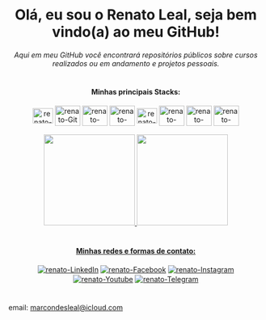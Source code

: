 <div align="center">
  <h1> Olá, eu sou o Renato Leal, seja bem vindo(a) ao meu GitHub! </h1>
  <h6> Aqui em meu GitHub você encontrará repositórios públicos sobre cursos realizados ou em andamento e projetos pessoais.</h6>
</div>

#

<div style="display: inline_block" align="center">
  <h4> Minhas principais Stacks: </h4>
  <img align="center" alt="renato-VSCode" height="30" width="40" src="https://cdn.jsdelivr.net/gh/devicons/devicon/icons/visualstudio/visualstudio-plain.svg">
  <img align="center" alt="renato-Git" height="40" width="50" src="https://cdn.jsdelivr.net/gh/devicons/devicon/icons/git/git-original.svg">
  <img align="center" alt="renato-Dart" height="40" width="50" src="https://cdn.jsdelivr.net/gh/devicons/devicon/icons/dart/dart-original.svg">
  <img align="center" alt="renato-Flutter" height="40" width="50" src="https://cdn.jsdelivr.net/gh/devicons/devicon/icons/flutter/flutter-original.svg">
  <img align="center" alt="renato-Firebase" height="30" width="40" src="https://cdn.jsdelivr.net/gh/devicons/devicon/icons/firebase/firebase-plain.svg">
  <img align="center" alt="renato-javascript" height="40" width="50" src="https://cdn.jsdelivr.net/gh/devicons/devicon/icons/javascript/javascript-original.svg">
  <img align="center" alt="renato-HTML" height="40" width="50" src="https://cdn.jsdelivr.net/gh/devicons/devicon/icons/html5/html5-original.svg">
  <img align="center" alt="renato-CSS" height="40" width="50" src="https://cdn.jsdelivr.net/gh/devicons/devicon/icons/css3/css3-original.svg">
</div><br>

<div align="center">
  <a href="https://github.com/renatolealdev">
  <img height="180em" src="https://github-readme-stats.vercel.app/api?username=renatolealdev&show_icons=true&theme=swift&include_all_commits=true&count_private=true"/>
  <img height="180em" src="https://github-readme-stats.vercel.app/api/top-langs/?username=renatolealdev&theme=swift"/>
</div>

  #
  
<div align="center">
  <h4> Minhas redes e formas de contato: </h4>
  <a href="https://www.linkedin.com/in/renatomarcondesleal" target="_blank"><img align="center" alt="renato-LinkedIn" src="https://img.shields.io/badge/LinkedIn-0077B5?style=for-the-badge&logo=linkedin&logoColor=white"></a>
  <a href="https://www.facebook.com/renatolealdev" target="_blank"><img align="center" alt="renato-Facebook" src="https://img.shields.io/badge/Facebook-1877F2?style=for-the-badge&logo=facebook&logoColor=white"></a>
  <a href="https://www.instagram.com/renatolealdev" target="_blank"><img align="center" alt="renato-Instagram" src="https://img.shields.io/badge/Instagram-E4405F?style=for-the-badge&logo=instagram&logoColor=white"></a>
  <a href="https://www.youtube.com/channel/UCCKK7LqXZk0Vb8xWnArBgdA" target="_blank"><img align="center" alt="renato-Youtube" src="https://img.shields.io/badge/YouTube-FF0000?style=for-the-badge&logo=youtube&logoColor=white"></a>
  <a href="https://t.me/renatolealdev" target="_blank"><img align="center" alt="renato-Telegram" src="https://img.shields.io/badge/Telegram-2CA5E0?style=for-the-badge&logo=telegram&logoColor=white"></a>
</div>
  
  #
  
email: marcondesleal@icloud.com
